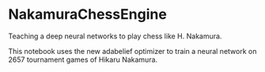 # NakamuraChessEngine
Teaching a deep neural networks to play chess like H. Nakamura.

This notebook uses the new adabelief optimizer to train a neural network on 2657 tournament games of Hikaru Nakamura.
